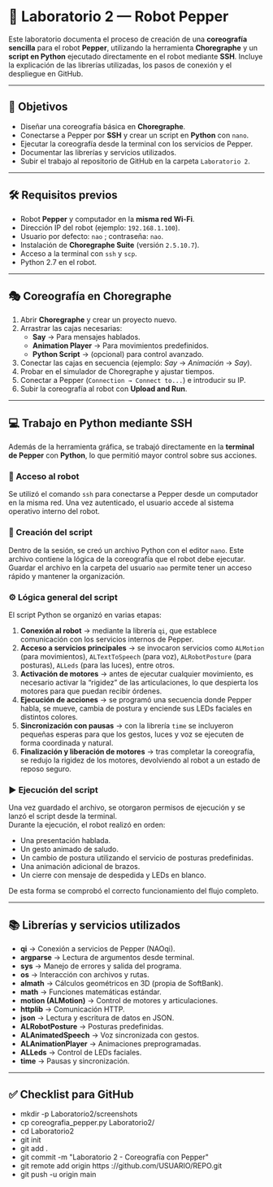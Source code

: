 # 🤖 Laboratorio 2 — Robot Pepper

Este laboratorio documenta el proceso de creación de una **coreografía sencilla** para el robot **Pepper**, utilizando la herramienta **Choregraphe** y un **script en Python** ejecutado directamente en el robot mediante **SSH**. Incluye la explicación de las librerías utilizadas, los pasos de conexión y el despliegue en GitHub.

-----

## 📌 Objetivos
- Diseñar una coreografía básica en **Choregraphe**.  
- Conectarse a Pepper por **SSH** y crear un script en **Python** con `nano`.  
- Ejecutar la coreografía desde la terminal con los servicios de Pepper.  
- Documentar las librerías y servicios utilizados.  
- Subir el trabajo al repositorio de GitHub en la carpeta `Laboratorio 2`.

-----

## 🛠️ Requisitos previos
- Robot **Pepper** y computador en la **misma red Wi-Fi**.  
- Dirección IP del robot (ejemplo: `192.168.1.100`).  
- Usuario por defecto: `nao` ; contraseña: `nao`.  
- Instalación de **Choregraphe Suite** (versión `2.5.10.7`).  
- Acceso a la terminal con `ssh` y `scp`.  
- Python 2.7 en el robot.  

-----

## 🎭 Coreografía en Choregraphe
1. Abrir **Choregraphe** y crear un proyecto nuevo.  
2. Arrastrar las cajas necesarias:  
   - **Say** → Para mensajes hablados.  
   - **Animation Player** → Para movimientos predefinidos.  
   - **Python Script** → (opcional) para control avanzado.  
3. Conectar las cajas en secuencia (ejemplo: *Say* → *Animación* → *Say*).  
4. Probar en el simulador de Choregraphe y ajustar tiempos.  
5. Conectar a Pepper (`Connection → Connect to...`) e introducir su IP.  
6. Subir la coreografía al robot con **Upload and Run**.  

-----

## 💻 Trabajo en Python mediante SSH

Además de la herramienta gráfica, se trabajó directamente en la **terminal de Pepper** con **Python**, lo que permitió mayor control sobre sus acciones.

### 🔑 Acceso al robot
Se utilizó el comando `ssh` para conectarse a Pepper desde un computador en la misma red. Una vez autenticado, el usuario accede al sistema operativo interno del robot.  

### 📂 Creación del script
Dentro de la sesión, se creó un archivo Python con el editor `nano`. Este archivo contiene la lógica de la coreografía que el robot debe ejecutar. Guardar el archivo en la carpeta del usuario `nao` permite tener un acceso rápido y mantener la organización.

### ⚙️ Lógica general del script
El script Python se organizó en varias etapas:  
1. **Conexión al robot** → mediante la librería `qi`, que establece comunicación con los servicios internos de Pepper.  
2. **Acceso a servicios principales** → se invocaron servicios como `ALMotion` (para movimientos), `ALTextToSpeech` (para voz), `ALRobotPosture` (para posturas), `ALLeds` (para las luces), entre otros.  
3. **Activación de motores** → antes de ejecutar cualquier movimiento, es necesario activar la “rigidez” de las articulaciones, lo que despierta los motores para que puedan recibir órdenes.  
4. **Ejecución de acciones** → se programó una secuencia donde Pepper habla, se mueve, cambia de postura y enciende sus LEDs faciales en distintos colores.  
5. **Sincronización con pausas** → con la librería `time` se incluyeron pequeñas esperas para que los gestos, luces y voz se ejecuten de forma coordinada y natural.  
6. **Finalización y liberación de motores** → tras completar la coreografía, se redujo la rigidez de los motores, devolviendo al robot a un estado de reposo seguro.

### ▶️ Ejecución del script
Una vez guardado el archivo, se otorgaron permisos de ejecución y se lanzó el script desde la terminal.  
Durante la ejecución, el robot realizó en orden:  
- Una presentación hablada.  
- Un gesto animado de saludo.  
- Un cambio de postura utilizando el servicio de posturas predefinidas.  
- Una animación adicional de brazos.  
- Un cierre con mensaje de despedida y LEDs en blanco.  

De esta forma se comprobó el correcto funcionamiento del flujo completo.

-----

## 📚 Librerías y servicios utilizados
- **qi** → Conexión a servicios de Pepper (NAOqi).  
- **argparse** → Lectura de argumentos desde terminal.  
- **sys** → Manejo de errores y salida del programa.  
- **os** → Interacción con archivos y rutas.  
- **almath** → Cálculos geométricos en 3D (propia de SoftBank).  
- **math** → Funciones matemáticas estándar.  
- **motion (ALMotion)** → Control de motores y articulaciones.  
- **httplib** → Comunicación HTTP.  
- **json** → Lectura y escritura de datos en JSON.  
- **ALRobotPosture** → Posturas predefinidas.  
- **ALAnimatedSpeech** → Voz sincronizada con gestos.  
- **ALAnimationPlayer** → Animaciones preprogramadas.  
- **ALLeds** → Control de LEDs faciales.  
- **time** → Pausas y sincronización.  

-----

## ✅ Checklist para GitHub

- mkdir -p Laboratorio2/screenshots
- cp coreografia_pepper.py Laboratorio2/
- cd Laboratorio2
- git init
- git add .
- git commit -m "Laboratorio 2 - Coreografía con Pepper"
- git remote add origin https ://github.com/USUARIO/REPO.git
- git push -u origin main

